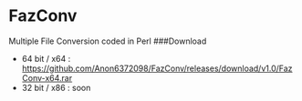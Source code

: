 # FazConv
Multiple File Conversion coded in Perl
###Download
- 64 bit / x64 : https://github.com/Anon6372098/FazConv/releases/download/v1.0/FazConv-x64.rar
- 32 bit / x86 : soon

